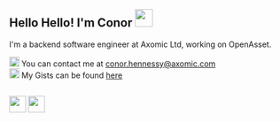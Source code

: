## Hello Hello! I'm Conor <img src="https://twemoji.maxcdn.com/v/latest/svg/1f44b.svg" width="32" height="32"> 

I'm a backend software engineer at Axomic Ltd, working on OpenAsset.

<img src="https://twemoji.maxcdn.com/v/latest/svg/1f4e7.svg" width="18" height="18">&nbsp;You can contact me at [conor.hennessy@axomic.com](mailto:conor.hennessy@axomic.com)   
<img src="https://twemoji.maxcdn.com/v/latest/svg/1f5a5.svg" width="18" height="18">&nbsp;My Gists can be found [here](https://gist.github.com/conor-hennessy-axomic)

##

<div>
    <img src="https://cultofthepartyparrot.com/parrots/hd/portalorangeparrot.gif" width="30" height="30"/>
    <img src="https://cultofthepartyparrot.com/parrots/hd/portalblueparrot.gif" width="30" height="30"/>
</div>
